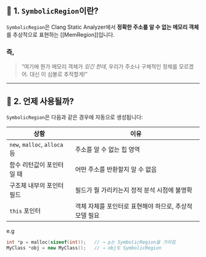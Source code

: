 ## 🔷 1. `SymbolicRegion`이란?

`SymbolicRegion`은 Clang Static Analyzer에서 **정확한 주소를 알 수 없는 메모리 객체**를 추상적으로 표현하는 [[MemRegion]]입니다.

### 즉,

> “여기에 뭔가 메모리 객체가 _있긴 한데_, 우리가 주소나 구체적인 정체를 모르겠어. 대신 이 심볼로 추적할게!”

---

## 🔷 2. 언제 사용될까?

`SymbolicRegion`은 다음과 같은 경우에 자동으로 생성됩니다:

|상황|이유|
|---|---|
|`new`, `malloc`, `alloca` 등|주소를 알 수 없는 힙 영역|
|함수 리턴값이 포인터일 때|어떤 주소를 반환할지 알 수 없음|
|구조체 내부의 포인터 필드|필드가 뭘 가리키는지 정적 분석 시점에 불명확|
|`this` 포인터|객체 자체를 포인터로 표현해야 하므로, 추상적 모델 필요|
e.g
```cpp
int *p = malloc(sizeof(int));   // → p는 SymbolicRegion을 가리킴
MyClass *obj = new MyClass();   // → obj도 SymbolicRegion
```
